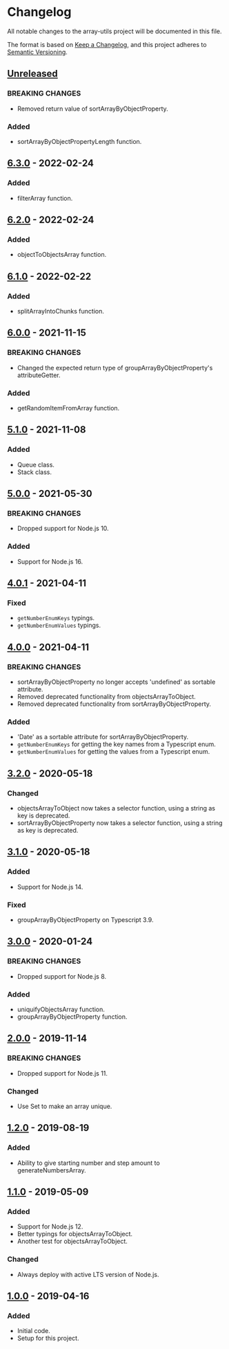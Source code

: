 # Changelog
All notable changes to the array-utils project will be documented in this file.

The format is based on [Keep a Changelog](https://keepachangelog.com/en/1.0.0/),
and this project adheres to [Semantic Versioning](https://semver.org/spec/v2.0.0.html).

## [Unreleased]
### BREAKING CHANGES
- Removed return value of sortArrayByObjectProperty.

### Added
- sortArrayByObjectPropertyLength function.

## [6.3.0] - 2022-02-24
### Added
- filterArray function.

## [6.2.0] - 2022-02-24
### Added
- objectToObjectsArray function.

## [6.1.0] - 2022-02-22
### Added
- splitArrayIntoChunks function.

## [6.0.0] - 2021-11-15
### BREAKING CHANGES
- Changed the expected return type of groupArrayByObjectProperty's attributeGetter.

### Added
- getRandomItemFromArray function.

## [5.1.0] - 2021-11-08
### Added
- Queue class.
- Stack class.

## [5.0.0] - 2021-05-30
### BREAKING CHANGES
- Dropped support for Node.js 10.

### Added
- Support for Node.js 16.

## [4.0.1] - 2021-04-11
### Fixed
- `getNumberEnumKeys` typings.
- `getNumberEnumValues` typings.

## [4.0.0] - 2021-04-11
### BREAKING CHANGES
- sortArrayByObjectProperty no longer accepts 'undefined' as sortable attribute.
- Removed deprecated functionality from objectsArrayToObject.
- Removed deprecated functionality from sortArrayByObjectProperty.

### Added
- 'Date' as a sortable attribute for sortArrayByObjectProperty.
- `getNumberEnumKeys` for getting the key names from a Typescript enum.
- `getNumberEnumValues` for getting the values from a Typescript enum.

## [3.2.0] - 2020-05-18
### Changed
- objectsArrayToObject now takes a selector function, using a string as key is deprecated.
- sortArrayByObjectProperty now takes a selector function, using a string as key is deprecated.

## [3.1.0] - 2020-05-18
### Added
- Support for Node.js 14.

### Fixed
- groupArrayByObjectProperty on Typescript 3.9.

## [3.0.0] - 2020-01-24
### BREAKING CHANGES
- Dropped support for Node.js 8.

### Added
- uniquifyObjectsArray function.
- groupArrayByObjectProperty function.

## [2.0.0] - 2019-11-14
### BREAKING CHANGES
- Dropped support for Node.js 11.

### Changed
- Use Set to make an array unique.

## [1.2.0] - 2019-08-19
### Added
- Ability to give starting number and step amount to generateNumbersArray.

## [1.1.0] - 2019-05-09
### Added
- Support for Node.js 12.
- Better typings for objectsArrayToObject.
- Another test for objectsArrayToObject.

### Changed
- Always deploy with active LTS version of Node.js.

## [1.0.0] - 2019-04-16
### Added
- Initial code.
- Setup for this project.

[Unreleased]: https://github.com/Ionaru/array-utils/compare/6.3.0...HEAD
[6.3.0]: https://github.com/Ionaru/array-utils/compare/6.2.0...6.3.0
[6.2.0]: https://github.com/Ionaru/array-utils/compare/6.1.0...6.2.0
[6.1.0]: https://github.com/Ionaru/array-utils/compare/6.0.0...6.1.0
[6.0.0]: https://github.com/Ionaru/array-utils/compare/5.1.0...6.0.0
[5.1.0]: https://github.com/Ionaru/array-utils/compare/5.0.0...5.1.0
[5.0.0]: https://github.com/Ionaru/array-utils/compare/4.0.1...5.0.0
[4.0.1]: https://github.com/Ionaru/array-utils/compare/4.0.0...4.0.1
[4.0.0]: https://github.com/Ionaru/array-utils/compare/3.2.0...4.0.0
[3.2.0]: https://github.com/Ionaru/array-utils/compare/3.1.0...3.2.0
[3.1.0]: https://github.com/Ionaru/array-utils/compare/3.0.0...3.1.0
[3.0.0]: https://github.com/Ionaru/array-utils/compare/2.0.0...3.0.0
[2.0.0]: https://github.com/Ionaru/array-utils/compare/1.2.0...2.0.0
[1.2.0]: https://github.com/Ionaru/array-utils/compare/1.1.0...1.2.0
[1.1.0]: https://github.com/Ionaru/array-utils/compare/1.0.0...1.1.0
[1.0.0]: https://github.com/Ionaru/array-utils/compare/971ba24...1.0.0
